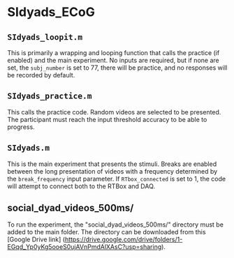 # SIdyads_ECoG
 
## `SIdyads_loopit.m`
This is primarily a wrapping and looping function that calls the practice (if enabled) and the main experiment. No inputs are required, but if none are set, the `subj_number` is set to 77, there will be practice, and no responses will be recorded by default.

## `SIdyads_practice.m`
This calls the practice code. Random videos are selected to be presented. The participant must reach the input threshold accuracy to be able to progress. 

## `SIdyads.m`
This is the main experiment that presents the stimuli. Breaks are enabled between the long presentation of videos with a frequency determined by the `break_frequency` input parameter. If `RTbox_connected` is set to 1, the code will attempt to connect both to the RTBox and DAQ. 

## social_dyad_videos_500ms/
To run the experiment, the "social_dyad_videos_500ms/" directory must be added to the main folder. The directory can be downloaded from this [Google Drive link]  (https://drive.google.com/drive/folders/1-EGqd_Yp0yKg5ooeS0ujAVnPmdAlXAsC?usp=sharing).
